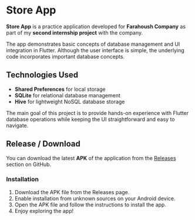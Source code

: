 # Store App

**Store App** is a practice application developed for **Farahoush Company** as part of my **second internship project** with the company. 

The app demonstrates basic concepts of database management and UI integration in Flutter. Although the user interface is simple, the underlying code incorporates important database concepts.

## Technologies Used
- **Shared Preferences** for local storage
- **SQLite** for relational database management
- **Hive** for lightweight NoSQL database storage

The main goal of this project is to provide hands-on experience with Flutter database operations while keeping the UI straightforward and easy to navigate.

## Release / Download

You can download the latest **APK** of the application from the [Releases](https://github.com/YourUsername/StoreApp/releases) section on GitHub.  

### Installation
1. Download the APK file from the Releases page.
2. Enable installation from unknown sources on your Android device.
3. Open the APK file and follow the instructions to install the app.
4. Enjoy exploring the app!


